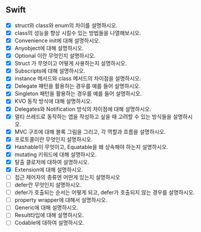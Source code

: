 ## Swift
- [x] struct와 class와 enum의 차이를 설명하시오.
- [x] class의 성능을 향상 시킬수 있는 방법들을 나열해보시오.
- [x] Convenience init에 대해 설명하시오.
- [x] Anyobject에 대해 설명하시오.
- [x] Optional 이란 무엇인지 설명하시오.
- [x] Struct 가 무엇이고 어떻게 사용하는지 설명하시오.
- [x] Subscripts에 대해 설명하시오.
- [x] instance 메서드와 class 메서드의 차이점을 설명하시오.
- [x] Delegate 패턴을 활용하는 경우를 예를 들어 설명하시오.
- [x] Singleton 패턴을 활용하는 경우를 예를 들어 설명하시오.
- [x] KVO 동작 방식에 대해 설명하시오.
- [x] Delegates와 Notification 방식의 차이점에 대해 설명하시오.
- [x] 멀티 쓰레드로 동작하는 앱을 작성하고 싶을 때 고려할 수 있는 방식들을 설명하시오.
- [x] MVC 구조에 대해 블록 그림을 그리고, 각 역할과 흐름을 설명하시오.
- [x] 프로토콜이란 무엇인지 설명하시오.
- [x] Hashable이 무엇이고, Equatable을 왜 상속해야 하는지 설명하시오.
- [x] mutating 키워드에 대해 설명하시오.
- [x] 탈출 클로저에 대하여 설명하시오.
- [x] Extension에 대해 설명하시오.
- [ ] 접근 제어자의 종류엔 어떤게 있는지 설명하시오
- [ ] defer란 무엇인지 설명하시오.
- [ ] defer가 호출되는 순서는 어떻게 되고, defer가 호출되지 않는 경우를 설명하시오.
- [ ] property wrapper에 대해서 설명하시오.
- [ ] Generic에 대해 설명하시오.
- [ ] Result타입에 대해 설명하시오.
- [ ] Codable에 대하여 설명하시오.
